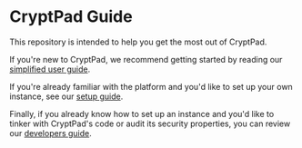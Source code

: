 # CryptPad Guide

This repository is intended to help you get the most out of CryptPad.

If you're new to CryptPad, we recommend getting started by reading our [simplified user guide](users/index).

If you're already familiar with the platform and you'd like to set up your own instance, see our [setup guide](admins/index).

Finally, if you already know how to set up an instance and you'd like to tinker with CryptPad's code or audit its security properties, you can review our [developers guide](devs/index).

